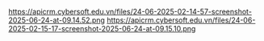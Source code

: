 https://apicrm.cybersoft.edu.vn/files/24-06-2025-02-14-57-screenshot-2025-06-24-at-09.14.52.png
https://apicrm.cybersoft.edu.vn/files/24-06-2025-02-15-17-screenshot-2025-06-24-at-09.15.10.png
